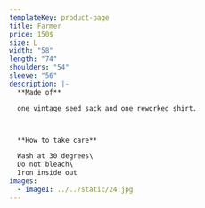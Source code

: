```yaml
---
templateKey: product-page
title: Farmer
price: 150$
size: L
width: "58"
length: "74"
shoulders: "54"
sleeve: "56"
description: |-
  **Made of**

  one vintage seed sack and one reworked shirt.



  **How to take care**

  Wash at 30 degrees\
  Do not bleach\
  Iron inside out
images:
  - image1: ../../static/24.jpg
---
```


